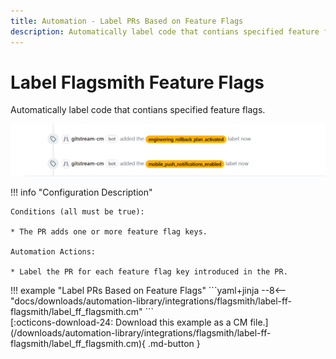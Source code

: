 ```yaml
---
title: Automation - Label PRs Based on Feature Flags
description: Automatically label code that contians specified feature flags.
---
```

# Label Flagsmith Feature Flags

<!-- --8<-- [start:example]-->

Automatically label code that contians specified feature flags.

![Label PRs Based on Feature Flags](/automations/integrations/flagsmith/label-ff-flagsmith/label-ff-flagsmith.png)

!!! info "Configuration Description"

    Conditions (all must be true):
    
    * The PR adds one or more feature flag keys.
   
    Automation Actions:
    
    * Label the PR for each feature flag key introduced in the PR.

<div class="automationExample" markdown="1">
!!! example "Label PRs Based on Feature Flags"
    ```yaml+jinja
    --8<-- "docs/downloads/automation-library/integrations/flagsmith/label-ff-flagsmith/label_ff_flagsmith.cm"
    ```
    <div class="result" markdown>
      <span>
      [:octicons-download-24: Download this example as a CM file.](/downloads/automation-library/integrations/flagsmith/label-ff-flagsmith/label_ff_flagsmith.cm){ .md-button }
      </span>
    </div>
<!-- --8<-- [end:example]-->